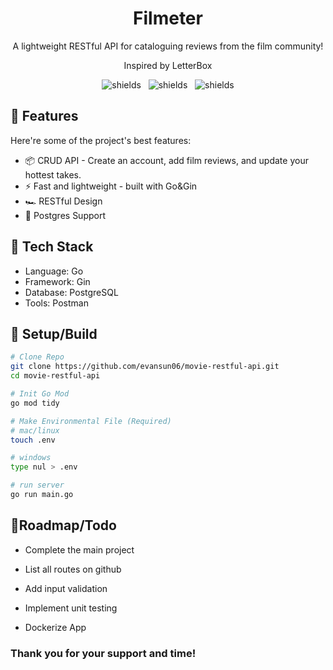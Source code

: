 
<h1 align="center" id="title">Filmeter</h1>

<p align="center" id="description">A lightweight RESTful API for cataloguing reviews from the film community!</p>
<p align="center" id="description">Inspired by LetterBox</p>

<p align="center">
  <img src="https://img.shields.io/badge/status-WIP-yellow" alt="shields">&nbsp;&nbsp;
  <img src="https://img.shields.io/github/last-commit/evansun06/movie-restful-api" alt="shields">&nbsp;&nbsp;
  <img src="https://img.shields.io/github/issues/evansun06/movie-restful-api" alt="shields">
</p>



<h2>🚀 Features</h2>

Here're some of the project's best features:

*   📦 CRUD API - Create an account, add film reviews, and update your hottest takes.
*   ⚡ Fast and lightweight - built with Go&Gin
*   🏎 RESTful Design
*   💾 Postgres Support

<h2>🧰 Tech Stack</h2>

*   Language: Go
*   Framework: Gin
*   Database: PostgreSQL
*   Tools: Postman

<h2>🥼 Setup/Build</h2>

```bash
# Clone Repo
git clone https://github.com/evansun06/movie-restful-api.git
cd movie-restful-api

# Init Go Mod
go mod tidy

# Make Environmental File (Required)
# mac/linux
touch .env

# windows
type nul > .env

# run server
go run main.go
```

<h2>📃Roadmap/Todo</h2>

* Complete the main project

* List all routes on github
* Add input validation
* Implement unit testing
* Dockerize App


### Thank you for your support and time!






